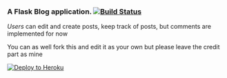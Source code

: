 ### A Flask Blog application. [![Build Status](https://travis-ci.org/Krafty-Coder/blog.svg?branch=master)](https://travis-ci.org) 

_Users_ can edit and create posts, keep track of posts, but comments are implemented for now



You can as well fork this and edit it as your own but please leave the credit part as mine

[![Deploy to Heroku](https://www.herokucdn.com/deploy/button.png)](https://heroku.com/deploy)
